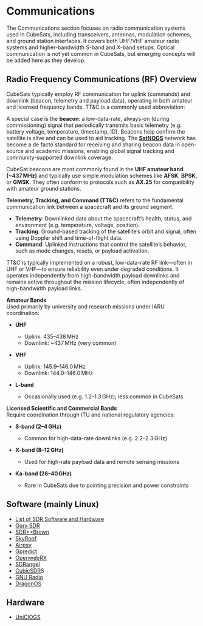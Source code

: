 # Communications

The Communications section focuses on radio communication systems used in CubeSats, including transceivers, antennas, modulation schemes, and ground station interfaces. It covers both UHF/VHF amateur radio systems and higher-bandwidth S-band and X-band setups. Optical communication is not yet common in CubeSats, but emerging concepts will be added here as they develop.

## Radio Frequency Communications (RF) Overview

CubeSats typically employ RF communication for uplink (commands) and downlink (beacon, telemetry and payload data), operating in both amateur and licensed frequency bands. TT&C is a commonly used abbreviation:

A special case is the **beacon**: a low-data-rate, always-on (during commissioning) signal that periodically transmits basic telemetry (e.g. battery voltage, temperature, timestamp, ID). Beacons help confirm the satellite is alive and can be used to aid tracking. The **[SatNOGS](https://satnogs.org/)** network has become a de facto standard for receiving and sharing beacon data in open-source and academic missions, enabling global signal tracking and community-supported downlink coverage.

CubeSat beacons are most commonly found in the **UHF amateur band (~437 MHz)** and typically use simple modulation schemes like **AFSK**, **BPSK**, or **GMSK**. They often conform to protocols such as **AX.25** for compatibility with amateur ground stations.

**Telemetry, Tracking, and Command (TT&C)** refers to the fundamental communication link between a spacecraft and its ground segment. 

- **Telemetry**: Downlinked data about the spacecraft’s health, status, and environment (e.g. temperature, voltage, position).
- **Tracking**: Ground-based tracking of the satellite’s orbit and signal, often using Doppler shift and time-of-flight data.
- **Command**: Uplinked instructions that control the satellite’s behavior, such as mode changes, resets, or payload activation.

TT&C is typically implemented on a robust, low-data-rate RF link—often in UHF or VHF—to ensure reliability even under degraded conditions. It operates independently from high-bandwidth payload downlinks and remains active throughout the mission lifecycle, often independently of high-bandwidth payload links.

**Amateur Bands**  
Used primarily by university and research missions under IARU coordination:

- **UHF**  
  - Uplink: 435–438 MHz  
  - Downlink: ~437 MHz (very common)

- **VHF**  
  - Uplink: 145.9–146.0 MHz  
  - Downlink: 144.0–146.0 MHz

- **L-band**  
  - Occasionally used (e.g. 1.2–1.3 GHz); less common in CubeSats

**Licensed Scientific and Commercial Bands**  
Require coordination through ITU and national regulatory agencies:

- **S-band (2–4 GHz)**  
  - Common for high-data-rate downlinks (e.g. 2.2–2.3 GHz)

- **X-band (8–12 GHz)**  
  - Used for high-rate payload data and remote sensing missions

- **Ka-band (26–40 GHz)**  
  - Rare in CubeSats due to pointing precision and power constraints

## Software (mainly Linux)
- [List of SDR Software and Hardware](https://github.com/Slayingripper/Linux-SDR)
- [Gqrx SDR](https://www.gqrx.dk/)
- [SDR++Brown](https://sdrpp-brown.san.systems/)
- [SkyRoof](https://ve3nea.github.io/SkyRoof/index.html)
- [Airpsy](https://airspy.com/download/)
- [Gpredict](https://oz9aec.dk/gpredict/)
- [OpenwebRX](https://www.openwebrx.de/)
- [SDRangel](https://www.sdrangel.org/)
- [CubicSDR](https://cubicsdr.com/)S
- [GNU Radio](https://www.gnuradio.org/)
- [DragonOS](https://cemaxecuter.com/)

## Hardware
- [UniClOGS](https://www.uniclogs.org/)